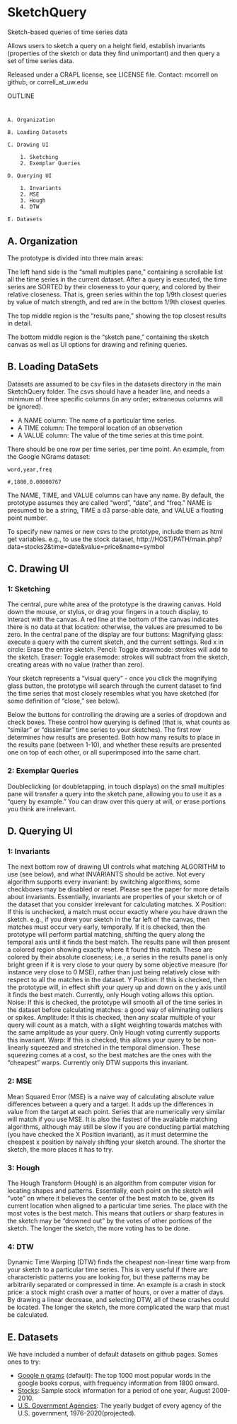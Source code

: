 # SketchQuery
Sketch-based queries of time series data

Allows users to sketch a query on a height field, establish invariants (properties of the sketch or data they find unimportant) and then query a set of time series data.

Released under a CRAPL license, see LICENSE file.
Contact: mcorrell on github, or correll_at_uw.edu

OUTLINE
#
	A. Organization
	
	B. Loading Datasets
	
	C. Drawing UI
	
		1. Sketching
		2. Exemplar Queries

	D. Querying UI

		1. Invariants
		2. MSE
		3. Hough
		4. DTW

	E. Datasets

A. Organization
---------------
The prototype is divided into three main areas:

The left hand side is the “small multiples pane,” containing a scrollable list all the time series in the current dataset. After a query is executed, the time series are SORTED by their closeness to your query, and colored by their relative closeness. That is, green series within the top 1/9th closest queries by value of match strength, and red are in the bottom 1/9th closest queries. 

The top middle region is the “results pane,” showing the top closest results in detail.

The bottom middle region is the “sketch pane,” containing the sketch canvas as well as UI options for drawing and refining queries.

B. Loading DataSets
-------------------

Datasets are assumed to be csv files in the datasets directory in the main SketchQuery folder. The csvs should have a header line, and needs a minimum of three specific columns (in any order; extraneous columns will be ignored).
* A NAME column: The name of a particular time series.
* A TIME column: The temporal location of an observation
* A VALUE column: The value of the time series at this time point.

There should be one row per time series, per time point.
An example, from the Google NGrams dataset:

	word,year,freq
	
	#,1800,0.00000767

The NAME, TIME, and VALUE columns can have any name. By default, the prototype assumes they are called “word”, “date”, and “freq.” 
 NAME is presumed to be a string, TIME a d3 parse-able date, and VALUE a floating point number. 

To specify new names or new csvs to the prototype, include them as html get variables. e.g., to use the stock dataset,
http://HOST/PATH/main.php?data=stocks2&time=date&value=price&name=symbol

C. Drawing UI
-------------
### 1: Sketching
The central, pure white area of the prototype is the drawing canvas. Hold down the mouse, or stylus, or drag your fingers in a touch display, to interact with the canvas. A red line at the bottom of the canvas indicates there is no data at that location: otherwise, the values are presumed to be zero.
		In the central pane of the display are four buttons:
			Magnifying  glass: execute a query with the current sketch, and the current settings.
			Red x in circle: Erase the entire sketch.
			Pencil: Toggle drawmode: strokes will add to the sketch.
			Eraser: Toggle erasemode: strokes will subtract from the sketch, creating areas with no value (rather than zero).

Your sketch represents a “visual query” - once you click the magnifying glass button, the prototype will search through the current dataset to find the time series  that most closely resembles what you have sketched (for some definition of “close,” see below). 

Below the buttons for controlling the drawing are a series of dropdown and check boxes. These control how querying is defined (that is, what counts as “similar” or “dissimilar” time series to your sketches). The first row determines how results are presented. Both how many results to place in the results pane (between 1-10), and whether these results are presented one on top of each other, or all superimposed into the same chart.

### 2: Exemplar Queries
Doubleclicking (or doubletapping, in touch displays) on the small multiples pane will transfer a query into the sketch pane, allowing you to use it as a “query by example.” You can draw over this query at will, or erase portions you think are irrelevant. 

D. Querying UI
--------------
### 1: Invariants
The next bottom row of drawing UI controls what matching ALGORITHM to use (see below), and what INVARIANTS should be active. Not every algorithm supports every invariant: by switching algorithms, some checkboxes may be disabled or reset. Please see the paper for more details about invariants. Essentially, invariants are properties of your sketch or of the dataset that you consider irrelevant for calculating matches. 
			X Position: If this is unchecked, a match must occur exactly where you have drawn the sketch. e.g., if you drew your sketch in the far left of the canvas, then matches must occur very early, temporally. If it is checked, then the prototype will perform partial matching, shifting the query along the temporal axis until it finds the best match. The results pane will then present a colored region showing exactly where it found this match. These are colored by their absolute closeness; i.e., a series in the results panel is only bright green if it is very close to your query by some objective measure (for instance very close to 0 MSE), rather than just being relatively close with respect to all the matches in the dataset.
			Y Position: If this is checked, then the prototype will, in effect shift your query up and down on the y axis until it finds the best match. Currently, only Hough voting allows this option.
			Noise: If this is checked, the prototype will smooth all of the time series in the dataset before calculating matches: a good way of eliminating outliers or spikes.
			Amplitude: If this is checked, then any scalar multiple of your query will count as a match, with a slight weighting towards matches with the same amplitude as your query. Only Hough voting currently supports this invariant. 
			Warp: If this is checked, this allows your query to be non-linearly squeezed and stretched in the temporal dimension. These squeezing comes at a cost, so the best matches are the ones with the “cheapest” warps. Currently only DTW supports this invariant.

### 2: MSE

Mean Squared Error (MSE) is a naive way of calculating absolute value differences between a query and a target. It adds up the differences in value from the target at each point. Series that are numerically very similar will match if you use MSE. It is also the fastest of the available matching algorithms, although may still be slow if you are conducting partial matching (you have checked the X Position invariant), as it must determine the cheapest x position by naively shifting your sketch around. The shorter the sketch, the more places it has to try.

### 3: Hough

The Hough Transform (Hough) is an algorithm from computer vision for locating shapes and patterns. Essentially, each point on the sketch will “vote” on where it believes the center of the best match to be, given its current location when aligned to a particular time series. The place with the most votes is the best match. This means that outliers or sharp features in the sketch may be “drowned out” by the votes of other portions of the sketch. The longer the sketch, the more voting has to be done.

### 4: DTW

Dynamic Time Warping (DTW) finds the cheapest non-linear time warp from your sketch to a particular time series. This is very useful if there are characteristic patterns you are looking for, but these patterns may be arbitrarily separated or compressed in time. An example is a crash in stock price: a stock might crash over a matter of hours, or over a matter of days. By drawing a linear decrease, and selecting DTW, all of these crashes could be located. The longer the sketch, the more complicated the warp that must be calculated.

E. Datasets
-----------
We have included a number of default datasets on github pages. Somes ones to try:

* [Google n grams](uwgraphics.github.io/SketchQuery) (default): The top 1000 most popular words in the google books corpus, with frequency information from 1800 onward.
* [Stocks](uwgraphics.github.io/SketchQuery/?data=stocks2&time=date&value=price&name=symbol): Sample stock information for a period of one year, August 2009-2010.
* [U.S. Government Agencies](http://uwgraphics.github.io/SketchQuery/?data=budget&name=agency&time=year&value=budget): The yearly budget of every agency of the U.S. government, 1976-2020(projected).
